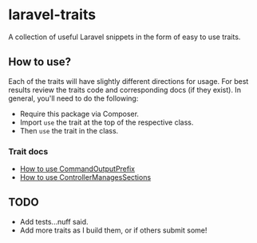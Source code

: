 # laravel-traits
A collection of useful Laravel snippets in the form of easy to use traits.

## How to use?
Each of the traits will have slightly different directions for usage. For best results review the traits code and corresponding docs (if they exist). In general, you'll need to do the following:
* Require this package via Composer.
* Import `use` the trait at the top of the respective class.
* Then `use` the trait in the class.

### Trait docs
* [How to use CommandOutputPrefix](docs/01-CommandOutputPrefix.md)
* [How to use ControllerManagesSections](docs/02-ControllerManagesSections.md)

## TODO
- Add tests...nuff said.
- Add more traits as I build them, or if others submit some!
